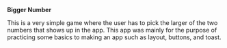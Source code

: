 __Bigger Number__

This is a very simple game where the user has to pick the larger of the two numbers that shows up in the app. This app was mainly for the purpose of practicing some basics to making an app such as layout, buttons, and toast.
